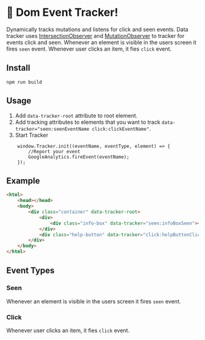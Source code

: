 # 🚀 Dom Event Tracker!
Dynamically tracks mutations and listens for click and seen events.
Data tracker uses [IntersectionObserver](https://developer.mozilla.org/en-US/docs/Web/API/Intersection_Observer_API) and [MutationObserver](https://developer.mozilla.org/en-US/docs/Web/API/MutationObserver) to tracker for events click and seen.
Whenever an element is visible in the users screen it fires `seen` event. 
Whenever user clicks an item, it fies `click` event.

## Install
```
npm run build
```

## Usage
1. Add `data-tracker-root` attribute to root element.
2. Add tracking attributes to elements that you want to track `data-tracker="seen:seenEventName click:clickEventName"`. 
3. Start Tracker
```
    window.Tracker.init((eventName, eventType, element) => {
        //Report your event
        GoogleAnalytics.fireEvent(eventName);
    });
```

## Example

```html
<html>
    <head></head>
    <body>
        <div class="container" data-tracker-root>
            <div>
                <div class="info-box" data-tracker="seen:infoBoxSeen"></div>
            </div>
            <div class="help-button" data-tracker="click:helpButtonClicked"></div>
        </div>
    </body>
</html>
```


## Event Types
### Seen
Whenever an element is visible in the users screen it fires `seen` event. 

### Click
Whenever user clicks an item, it fies `click` event.
